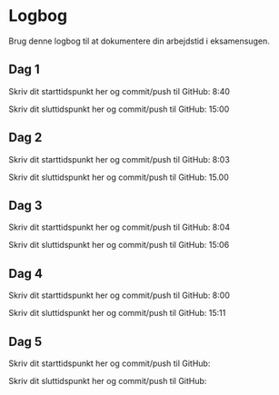 # Logbog
Brug denne logbog til at dokumentere din arbejdstid i eksamensugen.

## Dag 1
Skriv dit starttidspunkt her og commit/push til GitHub: 8:40

Skriv dit sluttidspunkt her og commit/push til GitHub: 15:00

## Dag 2
Skriv dit starttidspunkt her og commit/push til GitHub: 8:03

Skriv dit sluttidspunkt her og commit/push til GitHub: 15.00

## Dag 3
Skriv dit starttidspunkt her og commit/push til GitHub: 8:04

Skriv dit sluttidspunkt her og commit/push til GitHub: 15:06

## Dag 4
Skriv dit starttidspunkt her og commit/push til GitHub: 8:00

Skriv dit sluttidspunkt her og commit/push til GitHub: 15:11

## Dag 5
Skriv dit starttidspunkt her og commit/push til GitHub: 

Skriv dit sluttidspunkt her og commit/push til GitHub: 
